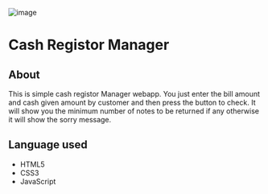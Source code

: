 ![image](https://user-images.githubusercontent.com/60030641/213147745-82bc0b7d-4ef6-445d-8906-c611e0f17be1.png)

# Cash Registor Manager

## About

This is simple cash registor Manager webapp. You just enter the bill amount and cash given amount by customer and then press the button to check. It will show you the minimum number of notes to be returned if any otherwise it will show the sorry message.
## Language used

- HTML5
- CSS3
- JavaScript
